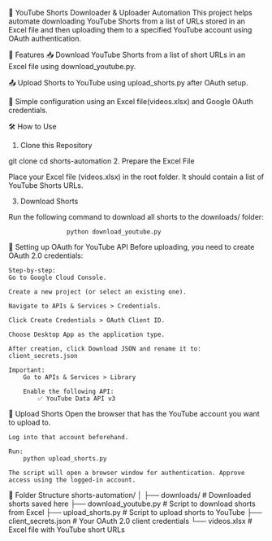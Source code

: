 📁 YouTube Shorts Downloader & Uploader Automation
This project helps automate downloading YouTube Shorts from a list of URLs stored in an Excel file and then uploading them to a specified YouTube account using OAuth authentication.

📌 Features
📥 Download YouTube Shorts from a list of short URLs in an Excel file using download_youtube.py.

📤 Upload Shorts to YouTube using upload_shorts.py after OAuth setup.

📄 Simple configuration using an Excel file(videos.xlsx) and Google OAuth credentials.

🛠️ How to Use
1. Clone this Repository

git clone 
cd shorts-automation
2. Prepare the Excel File

Place your Excel file (videos.xlsx) in the root folder. It should contain a list of YouTube Shorts URLs.

3. Download Shorts

Run the following command to download all shorts to the downloads/ folder:

                    python download_youtube.py

🔐 Setting up OAuth for YouTube API
Before uploading, you need to create OAuth 2.0 credentials:

    Step-by-step:
    Go to Google Cloud Console.

    Create a new project (or select an existing one).

    Navigate to APIs & Services > Credentials.

    Click Create Credentials > OAuth Client ID.

    Choose Desktop App as the application type.

    After creation, click Download JSON and rename it to: client_secrets.json

    Important:
        Go to APIs & Services > Library

        Enable the following API:
            ✅ YouTube Data API v3

🚀 Upload Shorts
    Open the browser that has the YouTube account you want to upload to.

    Log into that account beforehand.

    Run:
        python upload_shorts.py

    The script will open a browser window for authentication. Approve access using the logged-in account.

📂 Folder Structure
shorts-automation/
│
├── downloads/             # Downloaded shorts saved here
├── download_youtube.py    # Script to download shorts from Excel
├── upload_shorts.py       # Script to upload shorts to YouTube
├── client_secrets.json    # Your OAuth 2.0 client credentials
└── videos.xlsx            # Excel file with YouTube short URLs
